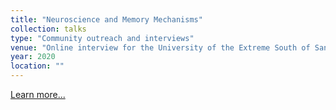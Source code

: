 ```yaml
---
title: "Neuroscience and Memory Mechanisms"
collection: talks
type: "Community outreach and interviews"
venue: "Online interview for the University of the Extreme South of Santa Catarina, Brazil. See more in url, https://bit.ly/entrevistas-palestras"
year: 2020
location: ""
---
```


<a href="https://bit.ly/entrevistas-palestras" target="_blank">Learn more...</a>
